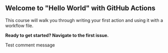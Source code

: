 ## Welcome to "Hello World" with GitHub Actions

This course will walk you through writing your first action and using it with a workflow file. 

**Ready to get started? Navigate to the first issue.**

Test comment message
